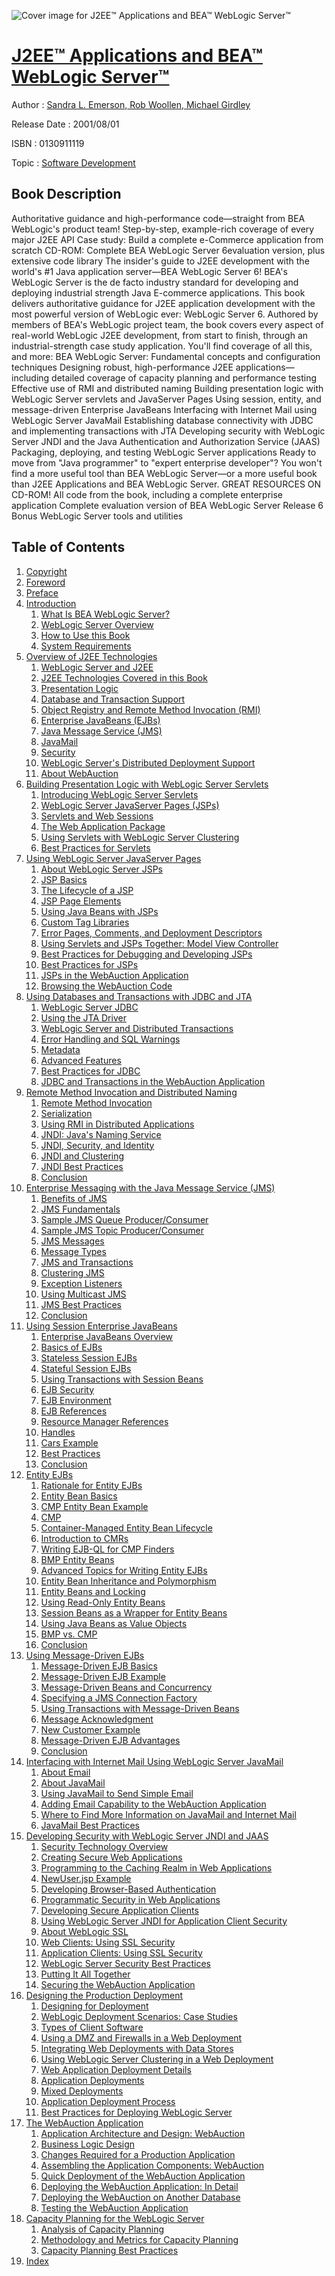 ![Cover image for J2EE™ Applications and BEA™ WebLogic Server™](https://imgdetail.ebookreading.net/cover/cover/software_development/EB0130911119.jpg)

[J2EE™ Applications and BEA™ WebLogic Server™](https://ebookreading.net/view/book/J2EE%E2%84%A2+Applications+and+BEA%E2%84%A2+WebLogic+Server%E2%84%A2-EB0130911119_1.html "J2EE™ Applications and BEA™ WebLogic Server™")
====================================================================================================================

Author : [Sandra L. Emerson](https://ebookreading.net/search/author/Sandra+L.+Emerson),[ Rob Woollen](https://ebookreading.net/search/author/+Rob+Woollen),[ Michael Girdley](https://ebookreading.net/search/author/+Michael+Girdley)

Release Date : 2001/08/01

ISBN : 0130911119

Topic : [Software Development](https://ebookreading.net/search/category/software-development)

Book Description
-----------------

Authoritative guidance and high-performance code—straight from BEA WebLogic's product team!
Step-by-step, example-rich coverage of every major J2EE API
Case study: Build a complete e-Commerce application from scratch
CD-ROM: Complete BEA WebLogic Server 6evaluation version, plus extensive code library
The insider's guide to J2EE development with the world's #1 Java application server—BEA WebLogic Server 6!
BEA's WebLogic Server is the de facto industry standard for developing and deploying industrial strength Java E-commerce applications. This book delivers authoritative guidance for J2EE application development with the most powerful version of WebLogic ever: WebLogic Server 6. Authored by members of BEA's WebLogic project team, the book covers every aspect of real-world WebLogic J2EE development, from start to finish, through an industrial-strength case study application. You'll find coverage of all this, and more:
BEA WebLogic Server: Fundamental concepts and configuration techniques
Designing robust, high-performance J2EE applications—including detailed coverage of capacity planning and performance testing
Effective use of RMI and distributed naming
Building presentation logic with WebLogic Server servlets and JavaServer Pages
Using session, entity, and message-driven Enterprise JavaBeans
Interfacing with Internet Mail using WebLogic Server JavaMail
Establishing database connectivity with JDBC and implementing transactions with JTA
Developing security with WebLogic Server JNDI and the Java Authentication and Authorization Service (JAAS)
Packaging, deploying, and testing WebLogic Server applications
Ready to move from "Java programmer" to "expert enterprise developer"? You won't find a more useful tool than BEA WebLogic Server—or a more useful book than J2EE Applications and BEA WebLogic Server.
GREAT RESOURCES ON CD-ROM!
All code from the book, including a complete enterprise application
Complete evaluation version of BEA WebLogic Server Release 6
Bonus WebLogic Server tools and utilities
              
Table of Contents
-----------------

1. [Copyright](https://ebookreading.net/view/book/J2EE%E2%84%A2+Applications+and+BEA%E2%84%A2+WebLogic+Server%E2%84%A2-EB0130911119_1.html)
1. [Foreword](https://ebookreading.net/view/book/J2EE%E2%84%A2+Applications+and+BEA%E2%84%A2+WebLogic+Server%E2%84%A2-EB0130911119_2.html)
1. [Preface](https://ebookreading.net/view/book/J2EE%E2%84%A2+Applications+and+BEA%E2%84%A2+WebLogic+Server%E2%84%A2-EB0130911119_3.html)
1. [Introduction](https://ebookreading.net/view/book/J2EE%E2%84%A2+Applications+and+BEA%E2%84%A2+WebLogic+Server%E2%84%A2-EB0130911119_4.html)
    1. [What Is BEA WebLogic Server?](https://ebookreading.net/view/book/J2EE%E2%84%A2+Applications+and+BEA%E2%84%A2+WebLogic+Server%E2%84%A2-EB0130911119_5.html)
    1. [WebLogic Server Overview](https://ebookreading.net/view/book/J2EE%E2%84%A2+Applications+and+BEA%E2%84%A2+WebLogic+Server%E2%84%A2-EB0130911119_6.html)
    1. [How to Use this Book](https://ebookreading.net/view/book/J2EE%E2%84%A2+Applications+and+BEA%E2%84%A2+WebLogic+Server%E2%84%A2-EB0130911119_7.html)
    1. [System Requirements](https://ebookreading.net/view/book/J2EE%E2%84%A2+Applications+and+BEA%E2%84%A2+WebLogic+Server%E2%84%A2-EB0130911119_8.html)
1. [Overview of J2EE Technologies](https://ebookreading.net/view/book/J2EE%E2%84%A2+Applications+and+BEA%E2%84%A2+WebLogic+Server%E2%84%A2-EB0130911119_9.html)
    1. [WebLogic Server and J2EE](https://ebookreading.net/view/book/J2EE%E2%84%A2+Applications+and+BEA%E2%84%A2+WebLogic+Server%E2%84%A2-EB0130911119_10.html)
    1. [J2EE Technologies Covered in this Book](https://ebookreading.net/view/book/J2EE%E2%84%A2+Applications+and+BEA%E2%84%A2+WebLogic+Server%E2%84%A2-EB0130911119_11.html)
    1. [Presentation Logic](https://ebookreading.net/view/book/J2EE%E2%84%A2+Applications+and+BEA%E2%84%A2+WebLogic+Server%E2%84%A2-EB0130911119_12.html)
    1. [Database and Transaction Support](https://ebookreading.net/view/book/J2EE%E2%84%A2+Applications+and+BEA%E2%84%A2+WebLogic+Server%E2%84%A2-EB0130911119_13.html)
    1. [Object Registry and Remote Method Invocation (RMI)](https://ebookreading.net/view/book/J2EE%E2%84%A2+Applications+and+BEA%E2%84%A2+WebLogic+Server%E2%84%A2-EB0130911119_14.html)
    1. [Enterprise JavaBeans (EJBs)](https://ebookreading.net/view/book/J2EE%E2%84%A2+Applications+and+BEA%E2%84%A2+WebLogic+Server%E2%84%A2-EB0130911119_15.html)
    1. [Java Message Service (JMS)](https://ebookreading.net/view/book/J2EE%E2%84%A2+Applications+and+BEA%E2%84%A2+WebLogic+Server%E2%84%A2-EB0130911119_16.html)
    1. [JavaMail](https://ebookreading.net/view/book/J2EE%E2%84%A2+Applications+and+BEA%E2%84%A2+WebLogic+Server%E2%84%A2-EB0130911119_17.html)
    1. [Security](https://ebookreading.net/view/book/J2EE%E2%84%A2+Applications+and+BEA%E2%84%A2+WebLogic+Server%E2%84%A2-EB0130911119_18.html)
    1. [WebLogic Server&#39;s Distributed Deployment Support](https://ebookreading.net/view/book/J2EE%E2%84%A2+Applications+and+BEA%E2%84%A2+WebLogic+Server%E2%84%A2-EB0130911119_19.html)
    1. [About WebAuction](https://ebookreading.net/view/book/J2EE%E2%84%A2+Applications+and+BEA%E2%84%A2+WebLogic+Server%E2%84%A2-EB0130911119_20.html)
1. [Building Presentation Logic with WebLogic Server Servlets](https://ebookreading.net/view/book/J2EE%E2%84%A2+Applications+and+BEA%E2%84%A2+WebLogic+Server%E2%84%A2-EB0130911119_21.html)
    1. [Introducing WebLogic Server Servlets](https://ebookreading.net/view/book/J2EE%E2%84%A2+Applications+and+BEA%E2%84%A2+WebLogic+Server%E2%84%A2-EB0130911119_22.html)
    1. [WebLogic Server JavaServer Pages (JSPs)](https://ebookreading.net/view/book/J2EE%E2%84%A2+Applications+and+BEA%E2%84%A2+WebLogic+Server%E2%84%A2-EB0130911119_23.html)
    1. [Servlets and Web Sessions](https://ebookreading.net/view/book/J2EE%E2%84%A2+Applications+and+BEA%E2%84%A2+WebLogic+Server%E2%84%A2-EB0130911119_24.html)
    1. [The Web Application Package](https://ebookreading.net/view/book/J2EE%E2%84%A2+Applications+and+BEA%E2%84%A2+WebLogic+Server%E2%84%A2-EB0130911119_25.html)
    1. [Using Servlets with WebLogic Server Clustering](https://ebookreading.net/view/book/J2EE%E2%84%A2+Applications+and+BEA%E2%84%A2+WebLogic+Server%E2%84%A2-EB0130911119_26.html)
    1. [Best Practices for Servlets](https://ebookreading.net/view/book/J2EE%E2%84%A2+Applications+and+BEA%E2%84%A2+WebLogic+Server%E2%84%A2-EB0130911119_27.html)
1. [Using WebLogic Server JavaServer Pages](https://ebookreading.net/view/book/J2EE%E2%84%A2+Applications+and+BEA%E2%84%A2+WebLogic+Server%E2%84%A2-EB0130911119_28.html)
    1. [About WebLogic Server JSPs](https://ebookreading.net/view/book/J2EE%E2%84%A2+Applications+and+BEA%E2%84%A2+WebLogic+Server%E2%84%A2-EB0130911119_29.html)
    1. [JSP Basics](https://ebookreading.net/view/book/J2EE%E2%84%A2+Applications+and+BEA%E2%84%A2+WebLogic+Server%E2%84%A2-EB0130911119_30.html)
    1. [The Lifecycle of a JSP](https://ebookreading.net/view/book/J2EE%E2%84%A2+Applications+and+BEA%E2%84%A2+WebLogic+Server%E2%84%A2-EB0130911119_31.html)
    1. [JSP Page Elements](https://ebookreading.net/view/book/J2EE%E2%84%A2+Applications+and+BEA%E2%84%A2+WebLogic+Server%E2%84%A2-EB0130911119_32.html)
    1. [Using Java Beans with JSPs](https://ebookreading.net/view/book/J2EE%E2%84%A2+Applications+and+BEA%E2%84%A2+WebLogic+Server%E2%84%A2-EB0130911119_33.html)
    1. [Custom Tag Libraries](https://ebookreading.net/view/book/J2EE%E2%84%A2+Applications+and+BEA%E2%84%A2+WebLogic+Server%E2%84%A2-EB0130911119_34.html)
    1. [Error Pages, Comments, and Deployment Descriptors](https://ebookreading.net/view/book/J2EE%E2%84%A2+Applications+and+BEA%E2%84%A2+WebLogic+Server%E2%84%A2-EB0130911119_35.html)
    1. [Using Servlets and JSPs Together: Model View Controller](https://ebookreading.net/view/book/J2EE%E2%84%A2+Applications+and+BEA%E2%84%A2+WebLogic+Server%E2%84%A2-EB0130911119_36.html)
    1. [Best Practices for Debugging and Developing JSPs](https://ebookreading.net/view/book/J2EE%E2%84%A2+Applications+and+BEA%E2%84%A2+WebLogic+Server%E2%84%A2-EB0130911119_37.html)
    1. [Best Practices for JSPs](https://ebookreading.net/view/book/J2EE%E2%84%A2+Applications+and+BEA%E2%84%A2+WebLogic+Server%E2%84%A2-EB0130911119_38.html)
    1. [JSPs in the WebAuction Application](https://ebookreading.net/view/book/J2EE%E2%84%A2+Applications+and+BEA%E2%84%A2+WebLogic+Server%E2%84%A2-EB0130911119_39.html)
    1. [Browsing the WebAuction Code](https://ebookreading.net/view/book/J2EE%E2%84%A2+Applications+and+BEA%E2%84%A2+WebLogic+Server%E2%84%A2-EB0130911119_40.html)
1. [Using Databases and Transactions with JDBC and JTA](https://ebookreading.net/view/book/J2EE%E2%84%A2+Applications+and+BEA%E2%84%A2+WebLogic+Server%E2%84%A2-EB0130911119_41.html)
    1. [WebLogic Server JDBC](https://ebookreading.net/view/book/J2EE%E2%84%A2+Applications+and+BEA%E2%84%A2+WebLogic+Server%E2%84%A2-EB0130911119_42.html)
    1. [Using the JTA Driver](https://ebookreading.net/view/book/J2EE%E2%84%A2+Applications+and+BEA%E2%84%A2+WebLogic+Server%E2%84%A2-EB0130911119_43.html)
    1. [WebLogic Server and Distributed Transactions](https://ebookreading.net/view/book/J2EE%E2%84%A2+Applications+and+BEA%E2%84%A2+WebLogic+Server%E2%84%A2-EB0130911119_44.html)
    1. [Error Handling and SQL Warnings](https://ebookreading.net/view/book/J2EE%E2%84%A2+Applications+and+BEA%E2%84%A2+WebLogic+Server%E2%84%A2-EB0130911119_45.html)
    1. [Metadata](https://ebookreading.net/view/book/J2EE%E2%84%A2+Applications+and+BEA%E2%84%A2+WebLogic+Server%E2%84%A2-EB0130911119_46.html)
    1. [Advanced Features](https://ebookreading.net/view/book/J2EE%E2%84%A2+Applications+and+BEA%E2%84%A2+WebLogic+Server%E2%84%A2-EB0130911119_47.html)
    1. [Best Practices for JDBC](https://ebookreading.net/view/book/J2EE%E2%84%A2+Applications+and+BEA%E2%84%A2+WebLogic+Server%E2%84%A2-EB0130911119_48.html)
    1. [JDBC and Transactions in the WebAuction Application](https://ebookreading.net/view/book/J2EE%E2%84%A2+Applications+and+BEA%E2%84%A2+WebLogic+Server%E2%84%A2-EB0130911119_49.html)
1. [Remote Method Invocation and Distributed Naming](https://ebookreading.net/view/book/J2EE%E2%84%A2+Applications+and+BEA%E2%84%A2+WebLogic+Server%E2%84%A2-EB0130911119_50.html)
    1. [Remote Method Invocation](https://ebookreading.net/view/book/J2EE%E2%84%A2+Applications+and+BEA%E2%84%A2+WebLogic+Server%E2%84%A2-EB0130911119_51.html)
    1. [Serialization](https://ebookreading.net/view/book/J2EE%E2%84%A2+Applications+and+BEA%E2%84%A2+WebLogic+Server%E2%84%A2-EB0130911119_52.html)
    1. [Using RMI in Distributed Applications](https://ebookreading.net/view/book/J2EE%E2%84%A2+Applications+and+BEA%E2%84%A2+WebLogic+Server%E2%84%A2-EB0130911119_53.html)
    1. [JNDI: Java&#39;s Naming Service](https://ebookreading.net/view/book/J2EE%E2%84%A2+Applications+and+BEA%E2%84%A2+WebLogic+Server%E2%84%A2-EB0130911119_54.html)
    1. [JNDI, Security, and Identity](https://ebookreading.net/view/book/J2EE%E2%84%A2+Applications+and+BEA%E2%84%A2+WebLogic+Server%E2%84%A2-EB0130911119_55.html)
    1. [JNDI and Clustering](https://ebookreading.net/view/book/J2EE%E2%84%A2+Applications+and+BEA%E2%84%A2+WebLogic+Server%E2%84%A2-EB0130911119_56.html)
    1. [JNDI Best Practices](https://ebookreading.net/view/book/J2EE%E2%84%A2+Applications+and+BEA%E2%84%A2+WebLogic+Server%E2%84%A2-EB0130911119_57.html)
    1. [Conclusion](https://ebookreading.net/view/book/J2EE%E2%84%A2+Applications+and+BEA%E2%84%A2+WebLogic+Server%E2%84%A2-EB0130911119_58.html)
1. [Enterprise Messaging with the Java Message Service (JMS)](https://ebookreading.net/view/book/J2EE%E2%84%A2+Applications+and+BEA%E2%84%A2+WebLogic+Server%E2%84%A2-EB0130911119_59.html)
    1. [Benefits of JMS](https://ebookreading.net/view/book/J2EE%E2%84%A2+Applications+and+BEA%E2%84%A2+WebLogic+Server%E2%84%A2-EB0130911119_60.html)
    1. [JMS Fundamentals](https://ebookreading.net/view/book/J2EE%E2%84%A2+Applications+and+BEA%E2%84%A2+WebLogic+Server%E2%84%A2-EB0130911119_61.html)
    1. [Sample JMS Queue Producer/Consumer](https://ebookreading.net/view/book/J2EE%E2%84%A2+Applications+and+BEA%E2%84%A2+WebLogic+Server%E2%84%A2-EB0130911119_62.html)
    1. [Sample JMS Topic Producer/Consumer](https://ebookreading.net/view/book/J2EE%E2%84%A2+Applications+and+BEA%E2%84%A2+WebLogic+Server%E2%84%A2-EB0130911119_63.html)
    1. [JMS Messages](https://ebookreading.net/view/book/J2EE%E2%84%A2+Applications+and+BEA%E2%84%A2+WebLogic+Server%E2%84%A2-EB0130911119_64.html)
    1. [Message Types](https://ebookreading.net/view/book/J2EE%E2%84%A2+Applications+and+BEA%E2%84%A2+WebLogic+Server%E2%84%A2-EB0130911119_65.html)
    1. [JMS and Transactions](https://ebookreading.net/view/book/J2EE%E2%84%A2+Applications+and+BEA%E2%84%A2+WebLogic+Server%E2%84%A2-EB0130911119_66.html)
    1. [Clustering JMS](https://ebookreading.net/view/book/J2EE%E2%84%A2+Applications+and+BEA%E2%84%A2+WebLogic+Server%E2%84%A2-EB0130911119_67.html)
    1. [Exception Listeners](https://ebookreading.net/view/book/J2EE%E2%84%A2+Applications+and+BEA%E2%84%A2+WebLogic+Server%E2%84%A2-EB0130911119_68.html)
    1. [Using Multicast JMS](https://ebookreading.net/view/book/J2EE%E2%84%A2+Applications+and+BEA%E2%84%A2+WebLogic+Server%E2%84%A2-EB0130911119_69.html)
    1. [JMS Best Practices](https://ebookreading.net/view/book/J2EE%E2%84%A2+Applications+and+BEA%E2%84%A2+WebLogic+Server%E2%84%A2-EB0130911119_70.html)
    1. [Conclusion](https://ebookreading.net/view/book/J2EE%E2%84%A2+Applications+and+BEA%E2%84%A2+WebLogic+Server%E2%84%A2-EB0130911119_71.html)
1. [Using Session Enterprise JavaBeans](https://ebookreading.net/view/book/J2EE%E2%84%A2+Applications+and+BEA%E2%84%A2+WebLogic+Server%E2%84%A2-EB0130911119_72.html)
    1. [Enterprise JavaBeans Overview](https://ebookreading.net/view/book/J2EE%E2%84%A2+Applications+and+BEA%E2%84%A2+WebLogic+Server%E2%84%A2-EB0130911119_73.html)
    1. [Basics of EJBs](https://ebookreading.net/view/book/J2EE%E2%84%A2+Applications+and+BEA%E2%84%A2+WebLogic+Server%E2%84%A2-EB0130911119_74.html)
    1. [Stateless Session EJBs](https://ebookreading.net/view/book/J2EE%E2%84%A2+Applications+and+BEA%E2%84%A2+WebLogic+Server%E2%84%A2-EB0130911119_75.html)
    1. [Stateful Session EJBs](https://ebookreading.net/view/book/J2EE%E2%84%A2+Applications+and+BEA%E2%84%A2+WebLogic+Server%E2%84%A2-EB0130911119_76.html)
    1. [Using Transactions with Session Beans](https://ebookreading.net/view/book/J2EE%E2%84%A2+Applications+and+BEA%E2%84%A2+WebLogic+Server%E2%84%A2-EB0130911119_77.html)
    1. [EJB Security](https://ebookreading.net/view/book/J2EE%E2%84%A2+Applications+and+BEA%E2%84%A2+WebLogic+Server%E2%84%A2-EB0130911119_78.html)
    1. [EJB Environment](https://ebookreading.net/view/book/J2EE%E2%84%A2+Applications+and+BEA%E2%84%A2+WebLogic+Server%E2%84%A2-EB0130911119_79.html)
    1. [EJB References](https://ebookreading.net/view/book/J2EE%E2%84%A2+Applications+and+BEA%E2%84%A2+WebLogic+Server%E2%84%A2-EB0130911119_80.html)
    1. [Resource Manager References](https://ebookreading.net/view/book/J2EE%E2%84%A2+Applications+and+BEA%E2%84%A2+WebLogic+Server%E2%84%A2-EB0130911119_81.html)
    1. [Handles](https://ebookreading.net/view/book/J2EE%E2%84%A2+Applications+and+BEA%E2%84%A2+WebLogic+Server%E2%84%A2-EB0130911119_82.html)
    1. [Cars Example](https://ebookreading.net/view/book/J2EE%E2%84%A2+Applications+and+BEA%E2%84%A2+WebLogic+Server%E2%84%A2-EB0130911119_83.html)
    1. [Best Practices](https://ebookreading.net/view/book/J2EE%E2%84%A2+Applications+and+BEA%E2%84%A2+WebLogic+Server%E2%84%A2-EB0130911119_84.html)
    1. [Conclusion](https://ebookreading.net/view/book/J2EE%E2%84%A2+Applications+and+BEA%E2%84%A2+WebLogic+Server%E2%84%A2-EB0130911119_85.html)
1. [Entity EJBs](https://ebookreading.net/view/book/J2EE%E2%84%A2+Applications+and+BEA%E2%84%A2+WebLogic+Server%E2%84%A2-EB0130911119_86.html)
    1. [Rationale for Entity EJBs](https://ebookreading.net/view/book/J2EE%E2%84%A2+Applications+and+BEA%E2%84%A2+WebLogic+Server%E2%84%A2-EB0130911119_87.html)
    1. [Entity Bean Basics](https://ebookreading.net/view/book/J2EE%E2%84%A2+Applications+and+BEA%E2%84%A2+WebLogic+Server%E2%84%A2-EB0130911119_88.html)
    1. [CMP Entity Bean Example](https://ebookreading.net/view/book/J2EE%E2%84%A2+Applications+and+BEA%E2%84%A2+WebLogic+Server%E2%84%A2-EB0130911119_89.html)
    1. [CMP](https://ebookreading.net/view/book/J2EE%E2%84%A2+Applications+and+BEA%E2%84%A2+WebLogic+Server%E2%84%A2-EB0130911119_90.html)
    1. [Container-Managed Entity Bean Lifecycle](https://ebookreading.net/view/book/J2EE%E2%84%A2+Applications+and+BEA%E2%84%A2+WebLogic+Server%E2%84%A2-EB0130911119_91.html)
    1. [Introduction to CMRs](https://ebookreading.net/view/book/J2EE%E2%84%A2+Applications+and+BEA%E2%84%A2+WebLogic+Server%E2%84%A2-EB0130911119_92.html)
    1. [Writing EJB-QL for CMP Finders](https://ebookreading.net/view/book/J2EE%E2%84%A2+Applications+and+BEA%E2%84%A2+WebLogic+Server%E2%84%A2-EB0130911119_93.html)
    1. [BMP Entity Beans](https://ebookreading.net/view/book/J2EE%E2%84%A2+Applications+and+BEA%E2%84%A2+WebLogic+Server%E2%84%A2-EB0130911119_94.html)
    1. [Advanced Topics for Writing Entity EJBs](https://ebookreading.net/view/book/J2EE%E2%84%A2+Applications+and+BEA%E2%84%A2+WebLogic+Server%E2%84%A2-EB0130911119_95.html)
    1. [Entity Bean Inheritance and Polymorphism](https://ebookreading.net/view/book/J2EE%E2%84%A2+Applications+and+BEA%E2%84%A2+WebLogic+Server%E2%84%A2-EB0130911119_96.html)
    1. [Entity Beans and Locking](https://ebookreading.net/view/book/J2EE%E2%84%A2+Applications+and+BEA%E2%84%A2+WebLogic+Server%E2%84%A2-EB0130911119_97.html)
    1. [Using Read-Only Entity Beans](https://ebookreading.net/view/book/J2EE%E2%84%A2+Applications+and+BEA%E2%84%A2+WebLogic+Server%E2%84%A2-EB0130911119_98.html)
    1. [Session Beans as a Wrapper for Entity Beans](https://ebookreading.net/view/book/J2EE%E2%84%A2+Applications+and+BEA%E2%84%A2+WebLogic+Server%E2%84%A2-EB0130911119_99.html)
    1. [Using Java Beans as Value Objects](https://ebookreading.net/view/book/J2EE%E2%84%A2+Applications+and+BEA%E2%84%A2+WebLogic+Server%E2%84%A2-EB0130911119_100.html)
    1. [BMP vs. CMP](https://ebookreading.net/view/book/J2EE%E2%84%A2+Applications+and+BEA%E2%84%A2+WebLogic+Server%E2%84%A2-EB0130911119_101.html)
    1. [Conclusion](https://ebookreading.net/view/book/J2EE%E2%84%A2+Applications+and+BEA%E2%84%A2+WebLogic+Server%E2%84%A2-EB0130911119_102.html)
1. [Using Message-Driven EJBs](https://ebookreading.net/view/book/J2EE%E2%84%A2+Applications+and+BEA%E2%84%A2+WebLogic+Server%E2%84%A2-EB0130911119_103.html)
    1. [Message-Driven EJB Basics](https://ebookreading.net/view/book/J2EE%E2%84%A2+Applications+and+BEA%E2%84%A2+WebLogic+Server%E2%84%A2-EB0130911119_104.html)
    1. [Message-Driven EJB Example](https://ebookreading.net/view/book/J2EE%E2%84%A2+Applications+and+BEA%E2%84%A2+WebLogic+Server%E2%84%A2-EB0130911119_105.html)
    1. [Message-Driven Beans and Concurrency](https://ebookreading.net/view/book/J2EE%E2%84%A2+Applications+and+BEA%E2%84%A2+WebLogic+Server%E2%84%A2-EB0130911119_106.html)
    1. [Specifying a JMS Connection Factory](https://ebookreading.net/view/book/J2EE%E2%84%A2+Applications+and+BEA%E2%84%A2+WebLogic+Server%E2%84%A2-EB0130911119_107.html)
    1. [Using Transactions with Message-Driven Beans](https://ebookreading.net/view/book/J2EE%E2%84%A2+Applications+and+BEA%E2%84%A2+WebLogic+Server%E2%84%A2-EB0130911119_108.html)
    1. [Message Acknowledgment](https://ebookreading.net/view/book/J2EE%E2%84%A2+Applications+and+BEA%E2%84%A2+WebLogic+Server%E2%84%A2-EB0130911119_109.html)
    1. [New Customer Example](https://ebookreading.net/view/book/J2EE%E2%84%A2+Applications+and+BEA%E2%84%A2+WebLogic+Server%E2%84%A2-EB0130911119_110.html)
    1. [Message-Driven EJB Advantages](https://ebookreading.net/view/book/J2EE%E2%84%A2+Applications+and+BEA%E2%84%A2+WebLogic+Server%E2%84%A2-EB0130911119_111.html)
    1. [Conclusion](https://ebookreading.net/view/book/J2EE%E2%84%A2+Applications+and+BEA%E2%84%A2+WebLogic+Server%E2%84%A2-EB0130911119_112.html)
1. [Interfacing with Internet Mail Using WebLogic Server JavaMail](https://ebookreading.net/view/book/J2EE%E2%84%A2+Applications+and+BEA%E2%84%A2+WebLogic+Server%E2%84%A2-EB0130911119_113.html)
    1. [About Email](https://ebookreading.net/view/book/J2EE%E2%84%A2+Applications+and+BEA%E2%84%A2+WebLogic+Server%E2%84%A2-EB0130911119_114.html)
    1. [About JavaMail](https://ebookreading.net/view/book/J2EE%E2%84%A2+Applications+and+BEA%E2%84%A2+WebLogic+Server%E2%84%A2-EB0130911119_115.html)
    1. [Using JavaMail to Send Simple Email](https://ebookreading.net/view/book/J2EE%E2%84%A2+Applications+and+BEA%E2%84%A2+WebLogic+Server%E2%84%A2-EB0130911119_116.html)
    1. [Adding Email Capability to the WebAuction Application](https://ebookreading.net/view/book/J2EE%E2%84%A2+Applications+and+BEA%E2%84%A2+WebLogic+Server%E2%84%A2-EB0130911119_117.html)
    1. [Where to Find More Information on JavaMail and Internet Mail](https://ebookreading.net/view/book/J2EE%E2%84%A2+Applications+and+BEA%E2%84%A2+WebLogic+Server%E2%84%A2-EB0130911119_118.html)
    1. [JavaMail Best Practices](https://ebookreading.net/view/book/J2EE%E2%84%A2+Applications+and+BEA%E2%84%A2+WebLogic+Server%E2%84%A2-EB0130911119_119.html)
1. [Developing Security with WebLogic Server JNDI and JAAS](https://ebookreading.net/view/book/J2EE%E2%84%A2+Applications+and+BEA%E2%84%A2+WebLogic+Server%E2%84%A2-EB0130911119_120.html)
    1. [Security Technology Overview](https://ebookreading.net/view/book/J2EE%E2%84%A2+Applications+and+BEA%E2%84%A2+WebLogic+Server%E2%84%A2-EB0130911119_121.html)
    1. [Creating Secure Web Applications](https://ebookreading.net/view/book/J2EE%E2%84%A2+Applications+and+BEA%E2%84%A2+WebLogic+Server%E2%84%A2-EB0130911119_122.html)
    1. [Programming to the Caching Realm in Web Applications](https://ebookreading.net/view/book/J2EE%E2%84%A2+Applications+and+BEA%E2%84%A2+WebLogic+Server%E2%84%A2-EB0130911119_123.html)
    1. [NewUser.jsp Example](https://ebookreading.net/view/book/J2EE%E2%84%A2+Applications+and+BEA%E2%84%A2+WebLogic+Server%E2%84%A2-EB0130911119_124.html)
    1. [Developing Browser-Based Authentication](https://ebookreading.net/view/book/J2EE%E2%84%A2+Applications+and+BEA%E2%84%A2+WebLogic+Server%E2%84%A2-EB0130911119_125.html)
    1. [Programmatic Security in Web Applications](https://ebookreading.net/view/book/J2EE%E2%84%A2+Applications+and+BEA%E2%84%A2+WebLogic+Server%E2%84%A2-EB0130911119_126.html)
    1. [Developing Secure Application Clients](https://ebookreading.net/view/book/J2EE%E2%84%A2+Applications+and+BEA%E2%84%A2+WebLogic+Server%E2%84%A2-EB0130911119_127.html)
    1. [Using WebLogic Server JNDI for Application Client Security](https://ebookreading.net/view/book/J2EE%E2%84%A2+Applications+and+BEA%E2%84%A2+WebLogic+Server%E2%84%A2-EB0130911119_128.html)
    1. [About WebLogic SSL](https://ebookreading.net/view/book/J2EE%E2%84%A2+Applications+and+BEA%E2%84%A2+WebLogic+Server%E2%84%A2-EB0130911119_129.html)
    1. [Web Clients: Using SSL Security](https://ebookreading.net/view/book/J2EE%E2%84%A2+Applications+and+BEA%E2%84%A2+WebLogic+Server%E2%84%A2-EB0130911119_130.html)
    1. [Application Clients: Using SSL Security](https://ebookreading.net/view/book/J2EE%E2%84%A2+Applications+and+BEA%E2%84%A2+WebLogic+Server%E2%84%A2-EB0130911119_131.html)
    1. [WebLogic Server Security Best Practices](https://ebookreading.net/view/book/J2EE%E2%84%A2+Applications+and+BEA%E2%84%A2+WebLogic+Server%E2%84%A2-EB0130911119_132.html)
    1. [Putting It All Together](https://ebookreading.net/view/book/J2EE%E2%84%A2+Applications+and+BEA%E2%84%A2+WebLogic+Server%E2%84%A2-EB0130911119_133.html)
    1. [Securing the WebAuction Application](https://ebookreading.net/view/book/J2EE%E2%84%A2+Applications+and+BEA%E2%84%A2+WebLogic+Server%E2%84%A2-EB0130911119_134.html)
1. [Designing the Production Deployment](https://ebookreading.net/view/book/J2EE%E2%84%A2+Applications+and+BEA%E2%84%A2+WebLogic+Server%E2%84%A2-EB0130911119_135.html)
    1. [Designing for Deployment](https://ebookreading.net/view/book/J2EE%E2%84%A2+Applications+and+BEA%E2%84%A2+WebLogic+Server%E2%84%A2-EB0130911119_136.html)
    1. [WebLogic Deployment Scenarios: Case Studies](https://ebookreading.net/view/book/J2EE%E2%84%A2+Applications+and+BEA%E2%84%A2+WebLogic+Server%E2%84%A2-EB0130911119_137.html)
    1. [Types of Client Software](https://ebookreading.net/view/book/J2EE%E2%84%A2+Applications+and+BEA%E2%84%A2+WebLogic+Server%E2%84%A2-EB0130911119_138.html)
    1. [Using a DMZ and Firewalls in a Web Deployment](https://ebookreading.net/view/book/J2EE%E2%84%A2+Applications+and+BEA%E2%84%A2+WebLogic+Server%E2%84%A2-EB0130911119_139.html)
    1. [Integrating Web Deployments with Data Stores](https://ebookreading.net/view/book/J2EE%E2%84%A2+Applications+and+BEA%E2%84%A2+WebLogic+Server%E2%84%A2-EB0130911119_140.html)
    1. [Using WebLogic Server Clustering in a Web Deployment](https://ebookreading.net/view/book/J2EE%E2%84%A2+Applications+and+BEA%E2%84%A2+WebLogic+Server%E2%84%A2-EB0130911119_141.html)
    1. [Web Application Deployment Details](https://ebookreading.net/view/book/J2EE%E2%84%A2+Applications+and+BEA%E2%84%A2+WebLogic+Server%E2%84%A2-EB0130911119_142.html)
    1. [Application Deployments](https://ebookreading.net/view/book/J2EE%E2%84%A2+Applications+and+BEA%E2%84%A2+WebLogic+Server%E2%84%A2-EB0130911119_143.html)
    1. [Mixed Deployments](https://ebookreading.net/view/book/J2EE%E2%84%A2+Applications+and+BEA%E2%84%A2+WebLogic+Server%E2%84%A2-EB0130911119_144.html)
    1. [Application Deployment Process](https://ebookreading.net/view/book/J2EE%E2%84%A2+Applications+and+BEA%E2%84%A2+WebLogic+Server%E2%84%A2-EB0130911119_145.html)
    1. [Best Practices for Deploying WebLogic Server](https://ebookreading.net/view/book/J2EE%E2%84%A2+Applications+and+BEA%E2%84%A2+WebLogic+Server%E2%84%A2-EB0130911119_146.html)
1. [The WebAuction Application](https://ebookreading.net/view/book/J2EE%E2%84%A2+Applications+and+BEA%E2%84%A2+WebLogic+Server%E2%84%A2-EB0130911119_147.html)
    1. [Application Architecture and Design: WebAuction](https://ebookreading.net/view/book/J2EE%E2%84%A2+Applications+and+BEA%E2%84%A2+WebLogic+Server%E2%84%A2-EB0130911119_148.html)
    1. [Business Logic Design](https://ebookreading.net/view/book/J2EE%E2%84%A2+Applications+and+BEA%E2%84%A2+WebLogic+Server%E2%84%A2-EB0130911119_149.html)
    1. [Changes Required for a Production Application](https://ebookreading.net/view/book/J2EE%E2%84%A2+Applications+and+BEA%E2%84%A2+WebLogic+Server%E2%84%A2-EB0130911119_150.html)
    1. [Assembling the Application Components: WebAuction](https://ebookreading.net/view/book/J2EE%E2%84%A2+Applications+and+BEA%E2%84%A2+WebLogic+Server%E2%84%A2-EB0130911119_151.html)
    1. [Quick Deployment of the WebAuction Application](https://ebookreading.net/view/book/J2EE%E2%84%A2+Applications+and+BEA%E2%84%A2+WebLogic+Server%E2%84%A2-EB0130911119_152.html)
    1. [Deploying the WebAuction Application: In Detail](https://ebookreading.net/view/book/J2EE%E2%84%A2+Applications+and+BEA%E2%84%A2+WebLogic+Server%E2%84%A2-EB0130911119_153.html)
    1. [Deploying the WebAuction on Another Database](https://ebookreading.net/view/book/J2EE%E2%84%A2+Applications+and+BEA%E2%84%A2+WebLogic+Server%E2%84%A2-EB0130911119_154.html)
    1. [Testing the WebAuction Application](https://ebookreading.net/view/book/J2EE%E2%84%A2+Applications+and+BEA%E2%84%A2+WebLogic+Server%E2%84%A2-EB0130911119_155.html)
1. [Capacity Planning for the WebLogic Server](https://ebookreading.net/view/book/J2EE%E2%84%A2+Applications+and+BEA%E2%84%A2+WebLogic+Server%E2%84%A2-EB0130911119_156.html)
    1. [Analysis of Capacity Planning](https://ebookreading.net/view/book/J2EE%E2%84%A2+Applications+and+BEA%E2%84%A2+WebLogic+Server%E2%84%A2-EB0130911119_157.html)
    1. [Methodology and Metrics for Capacity Planning](https://ebookreading.net/view/book/J2EE%E2%84%A2+Applications+and+BEA%E2%84%A2+WebLogic+Server%E2%84%A2-EB0130911119_158.html)
    1. [Capacity Planning Best Practices](https://ebookreading.net/view/book/J2EE%E2%84%A2+Applications+and+BEA%E2%84%A2+WebLogic+Server%E2%84%A2-EB0130911119_159.html)
1. [Index](https://ebookreading.net/view/book/J2EE%E2%84%A2+Applications+and+BEA%E2%84%A2+WebLogic+Server%E2%84%A2-EB0130911119_160.html)
